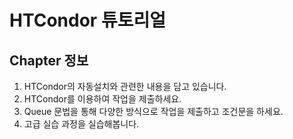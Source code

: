 # HTCondor 튜토리얼

## Chapter 정보
1. HTCondor의 자동설치와 관련한 내용을 담고 있습니다. 
1. HTCondor를 이용하여 작업을 제출하세요.
1. Queue 문법을 통해 다양한 방식으로 작업을 제출하고 조건문을 하세요.
1. 고급 실습 과정을 실습해봅니다.

